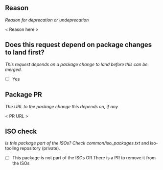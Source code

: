 ## Reason
_Reason for deprecation or undeprecation_

< Reason here >

## Does this request depend on package changes to land first?
_This request depends on a package change to land before this can be merged._

- [ ] Yes

## Package PR
_The URL to the package change this depends on, if any_

< PR URL >

## ISO check
_Is this package part of the ISOs? Check common/iso_packages.txt_ and iso-tooling repository (private).

- [ ] This package is not part of the ISOs OR There is a PR to remove it from the ISOs

